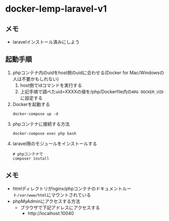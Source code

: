 # docker-lemp-laravel-v1

## メモ
- laravelインストール済みにしよう

## 起動手順
1. phpコンテナ内のuidをhost側のuidに合わせる(Docker for Mac/Windowsの人は不要かもしれない)
    1. host側でidコマンドを実行する
    1. 上記手順で調べたuid=XXXXの値を/php/Dockerfile内の`ARG DOCKER_UID`に設定する
1. Dockerを起動する
    ```
    docker-compose up -d
    ```
1. phpコンテナに接続する方法
    ```
    docker-compose exec php bash
    ```
1. laravel用のモジュールをインストールする
    ```
    # phpコンテナで
    composer install
    ```

## メモ
- htmlディレクトリがnginx/phpコンテナのドキュメントルート`/var/www/html`にマウントされている
- phpMyAdminにアクセスする方法
  - ブラウザで下記アドレスにアクセスする
      - http://localhost:10040
